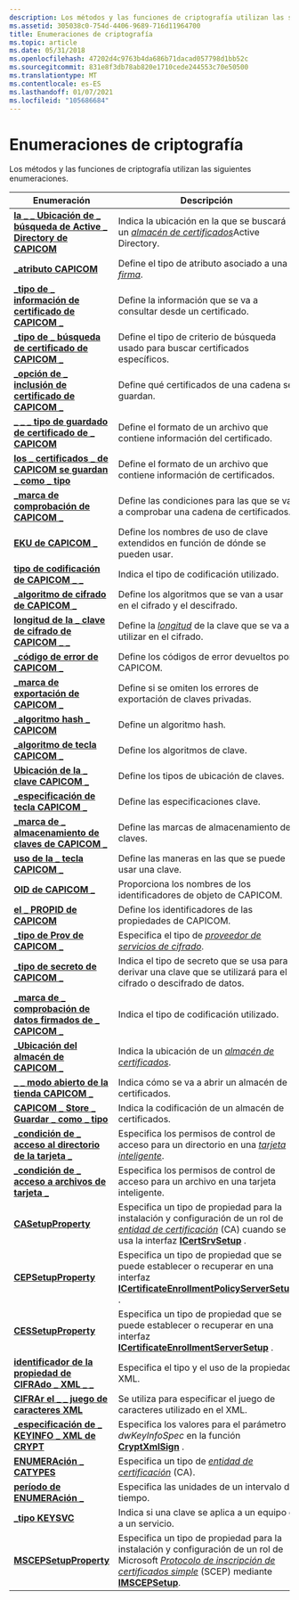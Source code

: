 ```yaml
---
description: Los métodos y las funciones de criptografía utilizan las siguientes enumeraciones.
ms.assetid: 305038c0-754d-4406-9689-716d11964700
title: Enumeraciones de criptografía
ms.topic: article
ms.date: 05/31/2018
ms.openlocfilehash: 47202d4c9763b4da686b71dacad057798d1bb52c
ms.sourcegitcommit: 831e8f3db78ab820e1710cede244553c70e50500
ms.translationtype: MT
ms.contentlocale: es-ES
ms.lasthandoff: 01/07/2021
ms.locfileid: "105686684"
---
```

# <a name="cryptography-enumerations"></a>Enumeraciones de criptografía

Los métodos y las funciones de criptografía utilizan las siguientes enumeraciones.



| Enumeración                                                                                      | Descripción                                                                                                                                                                                                                                                                                     |
|--------------------------------------------------------------------------------------------------|-------------------------------------------------------------------------------------------------------------------------------------------------------------------------------------------------------------------------------------------------------------------------------------------------|
| [**la \_ \_ Ubicación de \_ búsqueda de Active \_ Directory de CAPICOM**](capicom-active-directory-search-location.md) | Indica la ubicación en la que se buscará un [*almacén de certificados*](../secgloss/c-gly.md)Active Directory.                                                                                                                            |
| [**\_atributo CAPICOM**](capicom-attribute.md)                                                  | Define el tipo de atributo asociado a una [*firma*](../secgloss/d-gly.md).                                                                                                                                                  |
| [**\_tipo de \_ información de certificado de CAPICOM \_**](capicom-cert-info-type.md)                                      | Define la información que se va a consultar desde un certificado.                                                                                                                                                                                                                                   |
| [**\_tipo de \_ búsqueda de certificado de CAPICOM \_**](capicom-certificate-find-type.md)                        | Define el tipo de criterio de búsqueda usado para buscar certificados específicos.                                                                                                                                                                                                                         |
| [**\_opción de \_ inclusión de certificado de CAPICOM \_**](capicom-certificate-include-option.md)              | Define qué certificados de una cadena se guardan.                                                                                                                                                                                                                                                |
| [**\_ \_ \_ tipo de guardado de certificado de \_ CAPICOM**](capicom-certificate-save-as-type.md)                 | Define el formato de un archivo que contiene información del certificado.                                                                                                                                                                                                                             |
| [**los \_ certificados \_ de CAPICOM se guardan \_ como \_ tipo**](capicom-certificates-save-as-type.md)               | Define el formato de un archivo que contiene información de certificados.                                                                                                                                                                                                                            |
| [**\_marca de comprobación de CAPICOM \_**](capicom-check-flag.md)                                               | Define las condiciones para las que se va a comprobar una cadena de certificados.                                                                                                                                                                                                                          |
| [**EKU de CAPICOM \_**](capicom-eku.md)                                                              | Define los nombres de uso de clave extendidos en función de dónde se pueden usar.                                                                                                                                                                                                                           |
| [**tipo de codificación de CAPICOM \_ \_**](capicom-encoding-type.md)                                         | Indica el tipo de codificación utilizado.                                                                                                                                                                                                                                                               |
| [**\_algoritmo de cifrado de CAPICOM \_**](capicom-encryption-algorithm.md)                           | Define los algoritmos que se van a usar en el cifrado y el descifrado.                                                                                                                                                                                                                                 |
| [**longitud de la \_ clave de cifrado de CAPICOM \_ \_**](capicom-encryption-key-length.md)                        | Define la [*longitud*](../secgloss/k-gly.md) de la clave que se va a utilizar en el cifrado.                                                                                                                                                                          |
| [**\_código de error de CAPICOM \_**](capicom-error-code.md)                                               | Define los códigos de error devueltos por CAPICOM.                                                                                                                                                                                                                                               |
| [**\_marca de exportación de CAPICOM \_**](capicom-export-flag.md)                                             | Define si se omiten los errores de exportación de claves privadas.                                                                                                                                                                                                                                           |
| [**\_algoritmo hash \_ CAPICOM**](capicom-hash-algorithm.md)                                       | Define un algoritmo hash.                                                                                                                                                                                                                                                                       |
| [**\_algoritmo de tecla CAPICOM \_**](capicom-key-algorithm.md)                                         | Define los algoritmos de clave.                                                                                                                                                                                                                                                                         |
| [**Ubicación de la \_ clave CAPICOM \_**](capicom-key-location.md)                                           | Define los tipos de ubicación de claves.                                                                                                                                                                                                                                                                     |
| [**\_especificación de tecla CAPICOM \_**](capicom-key-spec.md)                                                   | Define las especificaciones clave.                                                                                                                                                                                                                                                                     |
| [**\_marca de \_ almacenamiento de claves de CAPICOM \_**](capicom-key-storage-flag.md)                                  | Define las marcas de almacenamiento de claves.                                                                                                                                                                                                                                                                      |
| [**uso de la \_ tecla CAPICOM \_**](capicom-key-usage.md)                                                 | Define las maneras en las que se puede usar una clave.                                                                                                                                                                                                                                                    |
| [**OID de CAPICOM \_**](capicom-oid.md)                                                              | Proporciona los nombres de los identificadores de objeto de CAPICOM.                                                                                                                                                                                                                                              |
| [**el \_ PROPID de CAPICOM**](capicom-propid.md)                                                        | Define los identificadores de las propiedades de CAPICOM.                                                                                                                                                                                                                                                       |
| [**\_tipo de Prov de CAPICOM \_**](capicom-prov-type.md)                                                 | Especifica el tipo de [*proveedor de servicios de cifrado*](../secgloss/c-gly.md).                                                                                                                             |
| [**\_tipo de secreto de CAPICOM \_**](capicom-secret-type.md)                                             | Indica el tipo de secreto que se usa para derivar una clave que se utilizará para el cifrado o descifrado de datos.                                                                                                                                                                                              |
| [**\_marca de \_ comprobación de datos firmados de \_ CAPICOM \_**](capicom-signed-data-verify-flag.md)                   | Indica el tipo de codificación utilizado.                                                                                                                                                                                                                                                               |
| [**\_Ubicación del almacén de CAPICOM \_**](capicom-store-location.md)                                       | Indica la ubicación de un [*almacén de certificados*](../secgloss/c-gly.md).                                                                                                                                                              |
| [**\_ \_ modo abierto de la tienda CAPICOM \_**](capicom-store-open-mode.md)                                    | Indica cómo se va a abrir un almacén de certificados.                                                                                                                                                                                                                                              |
| [**CAPICOM \_ Store \_ Guardar \_ como \_ tipo**](capicom-store-save-as-type.md)                             | Indica la codificación de un almacén de certificados.                                                                                                                                                                                                                                                  |
| [**\_condición de \_ acceso al directorio de la tarjeta \_**](card-directory-access-condition.md)                    | Especifica los permisos de control de acceso para un directorio en una [*tarjeta inteligente*](../secgloss/s-gly.md).                                                                                                                                                     |
| [**\_condición de \_ acceso a archivos de tarjeta \_**](card-file-access-condition.md)                              | Especifica los permisos de control de acceso para un archivo en una tarjeta inteligente.                                                                                                                                                                                                                                |
| [**CASetupProperty**](/windows/win32/api/casetup/ne-casetup-casetupproperty)                                         | Especifica un tipo de propiedad para la instalación y configuración de un rol de [*entidad de certificación*](../secgloss/c-gly.md) (CA) cuando se usa la interfaz [**ICertSrvSetup**](/windows/desktop/api/Casetup/nn-casetup-icertsrvsetup) .                                   |
| [**CEPSetupProperty**](/windows/win32/api/casetup/ne-casetup-cepsetupproperty)                                                     | Especifica un tipo de propiedad que se puede establecer o recuperar en una interfaz [**ICertificateEnrollmentPolicyServerSetup**](/windows/desktop/api/Casetup/nn-casetup-icertificateenrollmentpolicyserversetup) .                                                                                                                         |
| [**CESSetupProperty**](/windows/win32/api/casetup/ne-casetup-cessetupproperty)                                                     | Especifica un tipo de propiedad que se puede establecer o recuperar en una interfaz [**ICertificateEnrollmentServerSetup**](/windows/desktop/api/Casetup/nn-casetup-icertificateenrollmentserversetup) .                                                                                                                                     |
| [**identificador de la propiedad de CIFRAdo \_ XML \_ \_**](/windows/desktop/api/Cryptxml/ne-cryptxml-crypt_xml_property_id)                                        | Especifica el tipo y el uso de la propiedad XML.                                                                                                                                                                                                                                               |
| [**CIFRAr el \_ \_ juego de caracteres XML**](/windows/desktop/api/Cryptxml/ne-cryptxml-crypt_xml_charset)                                                 | Se utiliza para especificar el juego de caracteres utilizado en el XML.                                                                                                                                                                                                                                              |
| [**\_especificación de \_ KEYINFO \_ XML de CRYPT**](/windows/desktop/api/Cryptxml/ne-cryptxml-crypt_xml_keyinfo_spec)                                      | Especifica los valores para el parámetro *dwKeyInfoSpec* en la función [**CryptXmlSign**](/windows/desktop/api/Cryptxml/nf-cryptxml-cryptxmlsign) .                                                                                                                                                                                        |
| [**ENUMERAción \_ CATYPES**](/windows/desktop/api/Certsrv/ne-certsrv-enum_catypes)                                                            | Especifica un tipo de [*entidad de certificación*](../secgloss/c-gly.md) (CA).                                                                                                                                                  |
| [**período de ENUMERAción \_**](/windows/desktop/api/celib/ne-celib-enum_period)                                                              | Especifica las unidades de un intervalo de tiempo.                                                                                                                                                                                                                                                             |
| [**\_tipo KEYSVC**](keysvc-type.md)                                                              | Indica si una clave se aplica a un equipo o a un servicio.                                                                                                                                                                                                                                     |
| [**MSCEPSetupProperty**](/windows/win32/api/casetup/ne-casetup-mscepsetupproperty)                                                 | Especifica un tipo de propiedad para la instalación y configuración de un rol de Microsoft [*Protocolo de inscripción de certificados simple*](../secgloss/s-gly.md) (SCEP) mediante [**IMSCEPSetup**](/windows/desktop/api/Casetup/nn-casetup-imscepsetup). |



 

 

 

